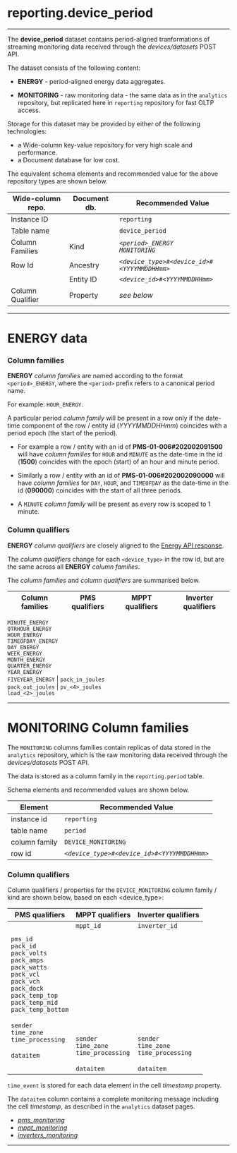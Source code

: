 
# reporting.device_period 
---

The **device_period** dataset contains period-aligned tranformations of streaming monitoring data received through the _devices/datasets_ POST API.

The dataset consists of the following content:

- **ENERGY** - period-aligned energy data aggregates.

- **MONITORING** - raw monitoring data - the same data as in the `analytics` repository, but replicated here in `reporting` repository for fast OLTP access.

Storage for this dataset may be provided by either of the following technologies:

- a Wide-column key-value repository for very high scale and performance.
- a Document database for low cost.

The equivalent schema elements and recommended value for the above repository types are shown below.

Wide-column repo.       | Document db.      | Recommended Value
---                     | ---               | ---
Instance ID             |                   | `reporting`
Table name              |                   | `device_period`
Column Families         | Kind              | _`<period>_ENERGY`<br>`MONITORING`_
Row Id                  | Ancestry          | _`<device_type>#<device_id>#<YYYYMMDDHHmm>`_
<i></i>                 | Entity ID         | _`<device_id>#<YYYYMMDDHHmm>`_
Column Qualifier        | Property          | _see below_


---

# ENERGY data

### Column families

**ENERGY** _column families_ are named according to the format `<period>_ENERGY`, where the `<period>` prefix refers to a canonical period name.

For example: `HOUR_ENERGY`.

A particular period _column family_ will be present in a row only if the date-time component of the row / entity id (_YYYYMMDDHHmm_) coincides with a period epoch (the start of the period).

- For example a row / entity with an id of **PMS-01-006#202002091500** will have _column families_ for `HOUR` and `MINUTE` as the date-time in the id (**1500**) coincides with the epoch (start) of an hour and minute period.

- Similarly a row / entity with an id of **PMS-01-006#202002090000** will have _column families_ for `DAY`, `HOUR`, and `TIMEOFDAY` as the date-time in the id (**090000**) coincides with the start of all three periods.

- A `MINUTE` _column family_ will be present as every row is scoped to 1 minute.

### Column qualifiers

**ENERGY** _column qualifiers_ are closely aligned to the [Energy API response](/docs/api.sundaya.monitored.equipment/0/c/Examples/GET/energy%20GET%20example).

The _column qualifiers_ change for each `<device_type>` in the row id, but are the same across all **ENERGY** _column families_.

The _column families_ and _column qualifiers_ are summarised below.



Column families   | PMS qualifiers  | MPPT qualifiers   | Inverter qualifiers
---               | ---             | ---               | ---            
`MINUTE_ENERGY`<br>`QTRHOUR_ENERGY`<br>`HOUR_ENERGY`<br>`TIMEOFDAY_ENERGY`<br>`DAY_ENERGY`<br>`WEEK_ENERGY`<br>`MONTH_ENERGY`<br>`QUARTER_ENERGY`<br>`YEAR_ENERGY`<br>
`FIVEYEAR_ENERGY` | `pack_in_joules`<br>`pack_out_joules` | `pv_<4>_joules`<br>`load_<2>_joules`

---

# MONITORING Column families 

The `MONITORING` columns families contain replicas of data stored in the `analytics` repository, which is the raw monitoring data received through the _devices/datasets_ POST API. 

The data is stored as a column family in the `reporting.period` table.

Schema elements and recommended values are shown below.

Element             | Recommended Value
---                 | ---
instance id         | `reporting`
table name          | `period`
column family       | `DEVICE_MONITORING`
row id              | _`<device_type>#<device_id>#<YYYYMMDDHHmm>`_


### Column qualifiers

Column qualifiers / properties for the `DEVICE_MONITORING` column family / kind are shown below, based on each <device_type>: 

PMS qualifiers  | MPPT qualifiers   | Inverter qualifiers
---             | ---               | ---   
`pms_id`<br>`pack_id`<br>`pack_volts`<br>`pack_amps`<br>`pack_watts`<br>`pack_vcl`<br>`pack_vch`<br>`pack_dock`<br>`pack_temp_top`<br>`pack_temp_mid`<br>`pack_temp_bottom`<br><br>`sender`<br>`time_zone`<br>`time_processing`<br><br>`dataitem` | `mppt_id`<br><br><br><br><br><br><br><br><br><br><br><br><br>`sender`<br>`time_zone`<br>`time_processing`<br><br>`dataitem` | `inverter_id`<br><br><br><br><br><br><br><br><br><br><br><br><br>`sender`<br>`time_zone`<br>`time_processing`<br><br>`dataitem`

`time_event` is stored for each data element in the cell _timestamp_ property.  

The `dataitem` column contains a complete monitoring message including the cell _timestamp_, as described in the `analytics` dataset pages.

- _[pms_monitoring](/docs/api.sundaya.monitored.equipment/0/c/Implementation/Datasets/analytics/pms_monitoring)_
- _[mppt_monitoring](/docs/api.sundaya.monitored.equipment/0/c/Implementation/Datasets/analytics/mppt_monitoring)_
- _[inverters_monitoring](/docs/api.sundaya.monitored.equipment/0/c/Implementation/Datasets/analytics/inverter_monitoring)_


--- 